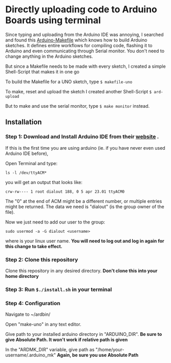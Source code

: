 # Directly uploading code to Arduino Boards using terminal
Since typing and uploading from the Arduino IDE was annoying, I searched and found this [Arduino-Makefile](https://github.com/sudar/Arduino-Makefile) which knows how to build Arduino sketches. It defines entire workflows for compiling code, flashing it to Arduino and even communicating through Serial monitor. You don't need to change anything in the Arduino sketches.

But since a Makefile needs to be made with every sketch, I created a simple Shell-Script that makes it in one go

To build the Makefile for a UNO sketch, type 
`$ makefile-uno`

To make, reset and upload the sketch I created another Shell-Script
`$ ard-upload`

But to make and use the serial monitor, type
`$ make monitor`
instead.

## Installation


### Step 1: Download and Install Arduino IDE from their [website](https://www.arduino.cc/en/Main/Software) .

If this is the first time you are using arduino (ie. if you have never even used Arduino IDE before),

Open Terminal and type:

`ls -l /dev/ttyACM*`

you will get an output that looks like:

`crw-rw---- 1 root dialout 188, 0 5 apr 23.01 ttyACM0`

The "0" at the end of ACM might be a different number, or multiple entries might be returned. The data we need is "dialout" (is the group owner of the file).

Now we just need to add our user to the group:

`sudo usermod -a -G dialout <username>`

where <username> is your linux user name. 
**You will need to log out and log in again for this change to take effect.**

### Step 2: Clone this repository

Clone this repository in any desired directory.
**Don't clone this into your home directory**

### Step 3: Run `$./install.sh` in your terminal


### Step 4: Configuration

Navigate to ~/ardbin/  

Open "make-uno" in any text editor.

Give path to your installed arduino directory in "ARDUINO_DIR".
**Be sure to give Absolute Path. It won't work if relative path is given**

In the "ARDMK_DIR" variable, give path as "/home/your-username/.arduino_mk"
**Again, be sure you use Absolute Path**